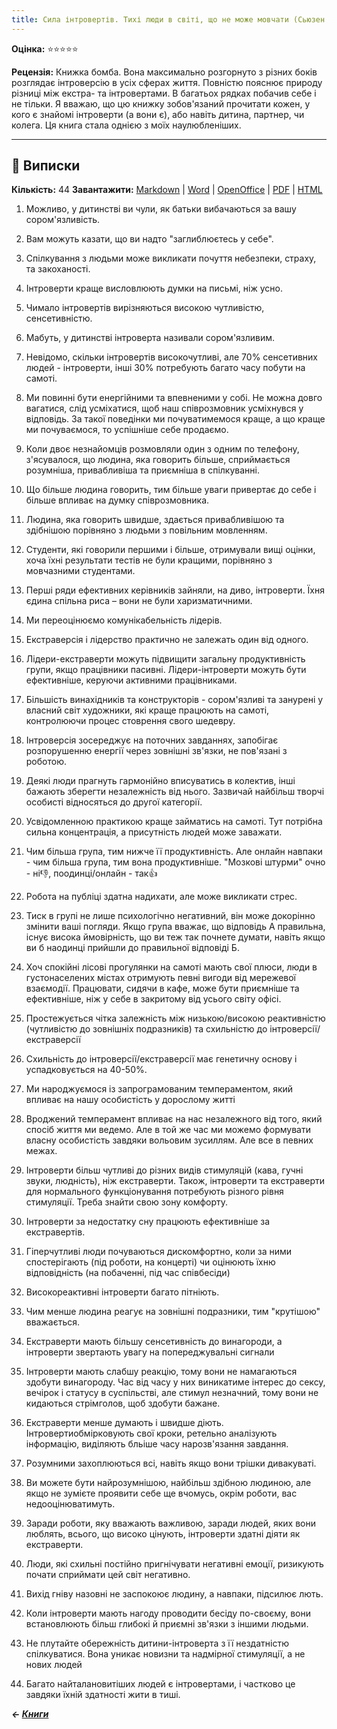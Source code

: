 ```yaml
---
title: Сила інтровертів. Тихі люди в світі, що не може мовчати (Сьюзен Кейн)
---
```


**Оцінка:** ⭐️⭐️⭐️⭐️⭐️

**Рецензія:** Книжка бомба. Вона максимально розгорнуто з різних боків розглядає інтроверсію в усіх сферах життя. Повністю пояснює природу різниці між екстра- та інтровертами. В багатьох рядках побачив себе і не тільки. Я вважаю, що цю книжку зобов'язаний прочитати кожен, у кого є знайомі інтроверти (а вони є), або навіть дитина, партнер, чи колега. Ця книга стала однією з моїх наулюбленіших.

---

## 📑 Виписки
**Кількість:** 44
**Завантажити:** [Markdown](https://cutt.ly/7GmDTwO) | [Word](https://cutt.ly/OGmDA2N) | [OpenOffice](https://cutt.ly/PGmDuHf) | [PDF](https://cutt.ly/TGmS6ph) | [HTML](https://cutt.ly/mGmDCd1)

1. Можливо, у дитинстві ви чули, як батьки вибачаються за вашу сором'язливість.

2. Вам можуть казати, що ви надто "заглиблюєтесь у себе".

3. Спілкування з людьми може викликати почуття небезпеки, страху, та закоханості.

4. Інтроверти краще висловлюють думки на  письмі, ніж усно.

5. Чимало інтровертів вирізняються високою чутливістю, сенсетивністю.

6. Мабуть, у дитинстві інтроверта називали сором'язливим.

7. Невідомо, скільки інтровертів високочутливі, але 70% сенсетивних людей - інтроверти, інші 30% потребують багато часу побути на самоті.

8. Ми повинні бути енергійними та впевненими у собі. Не можна довго вагатися, слід усміхатися, щоб наш співрозмовник усміхнувся у відповідь. За такої поведінки ми почуватимемося краще, а що краще ми почуваємося, то успішніше себе продаємо. 

9. Коли двоє незнайомців розмовляли один з одним по телефону, з'ясувалося, що людина, яка говорить більше, сприймається розумніша, привабливіша та приємніша в спілкуванні.

10. Що більше людина говорить, тим більше уваги привертає до себе і більше впливає на думку співрозмовника.

11. Людина, яка говорить швидше, здається привабливішою та здібнішою порівняно з людьми з повільним мовленням.

12. Студенти, які говорили першими і більше, отримували вищі оцінки, хоча їхні результати тестів не були кращими, порівняно з мовчазними студентами.

13. Перші ряди ефективних керівників зайняли, на диво, інтроверти. Їхня єдина спільна риса – вони не були харизматичними. 

14. Ми переоцінюємо комунікабельність лідерів.

15. Екстраверсія і лідерство практично не залежать один від одного.

16. Лідери-екстраверти можуть підвищити загальну продуктивність групи, якщо працівники пасивні. Лідери-інтроверти можуть бути ефективніше, керуючи активними працівниками.

17. Більшість винахідників та конструкторів - сором'язливі та занурені у власний світ художники, які краще працюють на самоті, контролюючи процес стоврення свого шедевру.

18. Інтроверсія зосереджує на поточних завданнях, запобігає розпорушенню енергії через зовнішні зв'язки, не пов'язані з роботою.

19. Деякі люди прагнуть гармонійно вписуватись в колектив, інші бажають зберегти незалежність від нього. Зазвичай найбільш творчі особисті відносяться до другої категорії.

20. Усвідомленною практикою краще займатись на самоті. Тут потрібна сильна концентрація, а присутність людей може заважати.

21. Чим більша група, тим нижче її продуктивність. Але онлайн навпаки - чим більша група, тим вона продуктивніше. "Мозкові штурми" очно - ні👎, поодинці/онлайн - так👍

22. Робота на публіці здатна надихати, але може викликати стрес.

23. Тиск в групі не лише психологічно негативний, він може докорінно змінити ваші погляди. Якщо група вважає, що відповідь А правильна, існує висока ймовірність, що ви теж так почнете думати, навіть якщо ви б наодинці прийшли до правильної відповіді Б. 

24. Хоч спокійні лісові прогулянки на самоті мають свої плюси, люди в густонаселених містах отримують певні вигоди від мережевої взаємодії. Працювати, сидячи в кафе, може бути приємніше та ефективніше, ніж у себе в закритому від усього світу офісі.

25. Простежується чітка залежність між низькою/високою реактивністю (чутливістю до зовнішніх подразників) та схильністю до інтроверсії/екстраверсії

26. Схильність до інтроверсії/екстраверсії має генетичну основу і успадковується на 40-50%.

27. Ми народжуємося із запрограмованим темпераментом, який впливає на нашу особистість у дорослому житті

28. Вроджений темперамент впливає на нас незалежного від того, який спосіб життя ми ведемо. Але в той же час ми можемо формувати власну особистість завдяки вольовим зусиллям. Але все в певних межах.

29. Інтроверти більш чутливі до різних видів стимуляцій (кава, гучні звуки, людність), ніж екстраверти. Також, інтроверти та екстраверти для нормального функціонування потребують різного рівня стимуляції. Треба знайти свою зону комфорту.

30. Інтроверти за недостатку сну працюють ефективніше за екстравертів.

31. Гіперчутливі люди почуваються дискомфортно, коли за ними спостерігають (під роботи, на концерті) чи оцінюють їхню відповідність (на побаченні, під час співбесіди)

32. Високореактивні інтроверти багато пітніють.

33. Чим менше людина реагує на зовнішні подразники, тим "крутішою" вважається. 

34. Екстраверти мають більшу сенсетивність до винагороди, а інтроверти звертають увагу на попереджувальні сигнали

35. Інтроверти мають слабшу реакцію, тому вони не намагаються здобути винагороду. Час від часу у них виникатиме інтерес до сексу, вечірок і статусу в суспільстві, але стимул незначний, тому вони не кидаються стрімголов, щоб здобути бажане.

36.  Екстраверти менше думають і швидше діють. Інтровертиобмірковують свої кроки, ретельно аналізують інформацію, виділяють бльіше часу нарозв'язання завдання.

37. Розумними захоплюються всі, навіть якщо вони трішки дивакуваті.

38. Ви можете бути найрозумнішою, найбільш здібною людиною, але якщо не зумієте проявити себе ще вчомусь, окрім роботи, вас недооцінюватимуть.

39. Заради роботи, яку вважають важливою, заради людей, яких вони люблять, всього, що високо цінують, інтроверти здатні діяти як екстраверти.

40. Люди, які схильні постійно пригнічувати негативні емоції, ризикують почати сприймати цей світ негативно.

41. Вихід гніву назовні не заспокоює людину, а навпаки, підсилює лють.

42. Коли інтроверти мають нагоду проводити бесіду по-своєму, вони встановлюють більш глибокі й приємні зв'язки з іншими людьми.

43. Не плутайте обережність дитини-інтроверта з її нездатністю спілкуватися. Вона уникає новизни та надмірної стимуляції, а не нових людей

44. Багато найталановитіших людей є інтровертами, і частково це завдяки їхній здатності жити в тиші.

***← [Книги](/books)***
